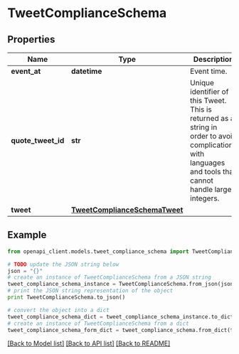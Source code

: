 # TweetComplianceSchema


## Properties
Name | Type | Description | Notes
------------ | ------------- | ------------- | -------------
**event_at** | **datetime** | Event time. | 
**quote_tweet_id** | **str** | Unique identifier of this Tweet. This is returned as a string in order to avoid complications with languages and tools that cannot handle large integers. | [optional] 
**tweet** | [**TweetComplianceSchemaTweet**](TweetComplianceSchemaTweet.md) |  | 

## Example

```python
from openapi_client.models.tweet_compliance_schema import TweetComplianceSchema

# TODO update the JSON string below
json = "{}"
# create an instance of TweetComplianceSchema from a JSON string
tweet_compliance_schema_instance = TweetComplianceSchema.from_json(json)
# print the JSON string representation of the object
print TweetComplianceSchema.to_json()

# convert the object into a dict
tweet_compliance_schema_dict = tweet_compliance_schema_instance.to_dict()
# create an instance of TweetComplianceSchema from a dict
tweet_compliance_schema_form_dict = tweet_compliance_schema.from_dict(tweet_compliance_schema_dict)
```
[[Back to Model list]](../README.md#documentation-for-models) [[Back to API list]](../README.md#documentation-for-api-endpoints) [[Back to README]](../README.md)


